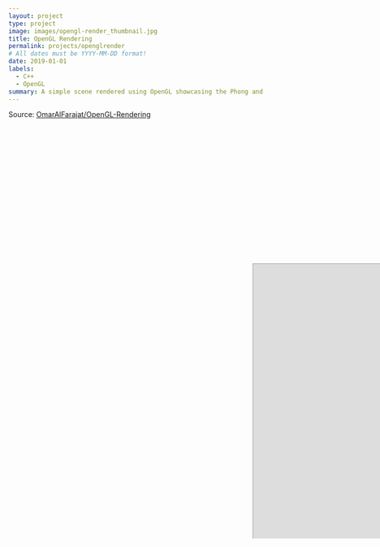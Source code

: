 ```yaml
---
layout: project
type: project
image: images/opengl-render_thumbnail.jpg
title: OpenGL Rendering
permalink: projects/openglrender
# All dates must be YYYY-MM-DD format!
date: 2019-01-01
labels:
  - C++
  - OpenGL
summary: A simple scene rendered using OpenGL showcasing the Phong and Lambert illumination models with multiple light sources and shadows.
---
```

Source: <a href="https://github.com/OmarAlFarajat/OpenGL-Rendering"><i class="large github icon"></i>OmarAlFarajat/OpenGL-Rendering</a>

<iframe  width="1920" height="1080" src="https://i.simmer.io/@OhmZ/honey-i-m-home" style="-webkit-transform:scale(0.5);-moz-transform-scale(0.5);"></iframe>